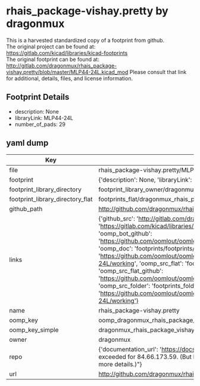 # rhais_package-vishay.pretty by dragonmux  
This is a harvested standardized copy of a footprint from github.  
The original project can be found at:  
https://gitlab.com/kicad/libraries/kicad-footprints  
The original footprint can be found at:
http://gitlab.com/dragonmux/rhais_package-vishay.pretty/blob/master/MLP44-24L.kicad_mod
Please consult that link for additional, details, files, and license information.  
## Footprint Details
* description: None  
* libraryLink: MLP44-24L  
* number_of_pads: 29  
## yaml dump  
| Key | Value |  
| --- | --- |  
| file | rhais_package-vishay.pretty/MLP44-24L.kicad_mod |  
| footprint | {'description': None, 'libraryLink': 'MLP44-24L', 'number_of_pads': 29} |  
| footprint_library_directory | footprint_library_owner/dragonmux_rhais_package-vishay.pretty |  
| footprint_library_directory_flat | footprints_flat/dragonmux_rhais_package_vishay_mlp44_24l/working |  
| github_path | http://github.com/dragonmux/rhais_package-vishay.pretty/blob/master/MLP44-24L.kicad_mod |  
| links | {'github_src': 'http://gitlab.com/dragonmux/rhais_package-vishay.pretty/blob/master/MLP44-24L.kicad_mod', 'github_src_repo': 'https://gitlab.com/kicad/libraries/kicad-footprints', 'oomp_bot': 'footprints/dragonmux_rhais_package_vishay_mlp44_24l/working', 'oomp_bot_github': 'https://github.com/oomlout/oomlout_oomp_footprint_bot/tree/main/footprints/dragonmux_rhais_package_vishay_mlp44_24l/working', 'oomp_doc': 'footprints/footprints/dragonmux/rhais_package-vishay/MLP44-24L/working/', 'oomp_doc_github': 'https://github.com/oomlout/oomlout_oomp_footprint_doc/tree/main/footprints/footprints/dragonmux/rhais_package-vishay/MLP44-24L/working', 'oomp_src_flat': 'footprints_flat/footprints_flat/dragonmux_rhais_package_vishay_mlp44_24l/working', 'oomp_src_flat_github': 'https://github.com/oomlout/oomlout_oomp_footprint_src/tree/main/footprints_flat/dragonmux_rhais_package_vishay_mlp44_24l/working', 'oomp_src_folder': 'footprints_folder/footprints_folder/dragonmux/rhais_package-vishay/MLP44-24L/working', 'oomp_src_folder_github': 'https://github.com/oomlout/oomlout_oomp_footprint_src/tree/main/footprints_folder/dragonmux/rhais_package-vishay/MLP44-24L/working'} |  
| name | rhais_package-vishay.pretty |  
| oomp_key | oomp_dragonmux_rhais_package_vishay_mlp44_24l |  
| oomp_key_simple | dragonmux_rhais_package_vishay_mlp44_24l |  
| owner | dragonmux |  
| repo | {'documentation_url': 'https://docs.github.com/rest/overview/resources-in-the-rest-api#rate-limiting', 'message': "API rate limit exceeded for 84.66.173.59. (But here's the good news: Authenticated requests get a higher rate limit. Check out the documentation for more details.)"} |  
| url | http://github.com/dragonmux/rhais_package-vishay.pretty |  

